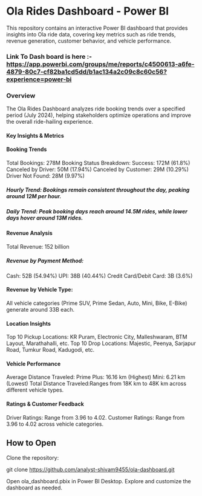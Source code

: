 #  Ola Rides Dashboard - Power BI

This repository contains an interactive Power BI dashboard that provides insights into Ola ride data, covering key metrics such as ride trends, revenue generation, customer behavior, and vehicle performance.

### Link To Dash board is here :- https://app.powerbi.com/groups/me/reports/c4500613-a6fe-4879-80c7-cf82ba1cd5dd/b1ac134a2c09c8c60c56?experience=power-bi

### Overview

The Ola Rides Dashboard analyzes ride booking trends over a specified period (July 2024), helping stakeholders optimize operations and improve the overall ride-hailing experience.

#### Key Insights & Metrics

#### Booking Trends
Total Bookings: 278M
Booking Status Breakdown:
Success: 172M (61.8%)
Canceled by Driver: 50M (17.94%)
Canceled by Customer: 29M (10.29%)
Driver Not Found: 28M (9.97%)

##### Hourly Trend: Bookings remain consistent throughout the day, peaking around 12M per hour.

##### Daily Trend: Peak booking days reach around 14.5M rides, while lower days hover around 13M rides.

#### Revenue Analysis
Total Revenue: 152 billion

##### Revenue by Payment Method:
Cash: 52B (54.94%)
UPI: 38B (40.44%)
Credit Card/Debit Card: 3B (3.6%)

#### Revenue by Vehicle Type:
All vehicle categories (Prime SUV, Prime Sedan, Auto, Mini, Bike, E-Bike) generate around 33B each.

#### Location Insights
Top 10 Pickup Locations: KR Puram, Electronic City, Malleshwaram, BTM Layout, Marathahalli, etc.
Top 10 Drop Locations: Majestic, Peenya, Sarjapur Road, Tumkur Road, Kadugodi, etc.

#### Vehicle Performance
Average Distance Traveled:
Prime Plus: 16.16 km (Highest)
Mini: 6.21 km (Lowest)
Total Distance Traveled:Ranges from 18K km to 48K km across different vehicle types.

#### Ratings & Customer Feedback
Driver Ratings: Range from 3.96 to 4.02.
Customer Ratings: Range from 3.96 to 4.02 across vehicle categories.


## How to Open
Clone the repository:

git clone https://github.com/analyst-shivam9455/ola-dashboard.git

Open ola_dashboard.pbix in Power BI Desktop.
Explore and customize the dashboard as needed.
